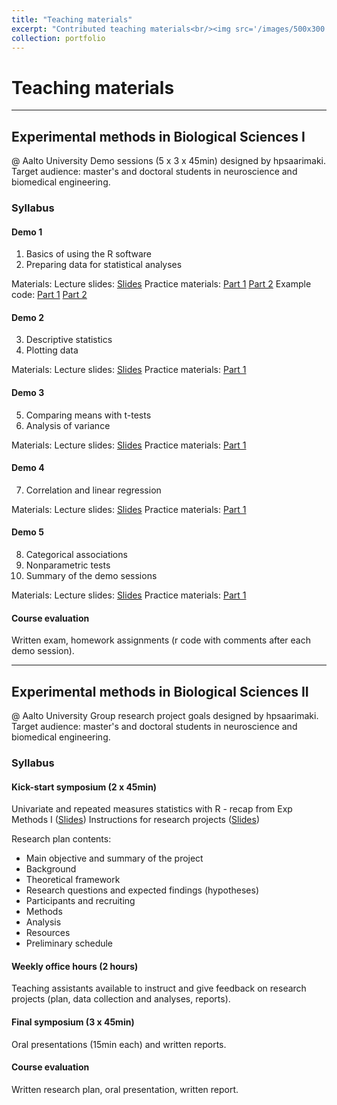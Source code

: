 ```yaml
---
title: "Teaching materials"
excerpt: "Contributed teaching materials<br/><img src='/images/500x300.png'>"
collection: portfolio
---
```


# Teaching materials

---

## Experimental methods in Biological Sciences I

@ Aalto University
Demo sessions (5 x 3 x 45min) designed by hpsaarimaki. 
Target audience: master's and doctoral students in neuroscience and biomedical engineering.

### Syllabus

#### Demo 1

1. Basics of using the R software
2. Preparing data for statistical analyses

Materials: 
Lecture slides: [Slides](http://hpsaarimaki.github.io/expmethodsI_demo1_slides.pdf)
Practice materials: [Part 1](http://hpsaarimaki.github.io/expmethodsI_demo1_exercise-sheet_part1.pdf) [Part 2](http://hpsaarimaki.github.io/expmethodsI_demo1_exercise-sheet_part2.pdf)
Example code: [Part 1](http://hpsaarimaki.github.io/expmethodsI_demo1_r-code_slides_part1.r) [Part 2](http://hpsaarimaki.github.io/expmethodsI_demo1_r-code_slides_part2.r)

#### Demo 2

3. Descriptive statistics
4. Plotting data

Materials:
Lecture slides: [Slides](http://hpsaarimaki.github.io/expmethodsI_demo2_slides.pdf)
Practice materials: [Part 1](http://hpsaarimaki.github.io/expmethodsI_demo2_exercise-sheet.pdf) 

#### Demo 3

5. Comparing means with t-tests
6. Analysis of variance

Materials:
Lecture slides: [Slides](http://hpsaarimaki.github.io/expmethodsI_demo3_slides.pdf)
Practice materials: [Part 1](http://hpsaarimaki.github.io/expmethodsI_demo3_exercise-sheet.pdf) 

#### Demo 4

7. Correlation and linear regression

Materials:
Lecture slides: [Slides](http://hpsaarimaki.github.io/expmethodsI_demo4_slides.pdf)
Practice materials: [Part 1](http://hpsaarimaki.github.io/expmethodsI_demo4_exercise-sheet.pdf) 

#### Demo 5

8. Categorical associations
9. Nonparametric tests
10. Summary of the demo sessions

Materials:
Lecture slides: [Slides](http://hpsaarimaki.github.io/expmethodsI_demo5_slides.pdf)
Practice materials: [Part 1](http://hpsaarimaki.github.io/expmethodsI_demo5_exercise-sheet.pdf) 

#### Course evaluation

Written exam, homework assignments (r code with comments after each demo session).

---

## Experimental methods in Biological Sciences II

@ Aalto University
Group research project goals designed by hpsaarimaki.
Target audience: master's and doctoral students in neuroscience and biomedical engineering.

### Syllabus

#### Kick-start symposium (2 x 45min)

Univariate and repeated measures statistics with R - recap from Exp Methods I ([Slides](http://hpsaarimaki.github.io/expmethodsII_stats_recap.pdf)) 
Instructions for research projects ([Slides](http://hpsaarimaki.github.io/expmethodsII_research_projects.pdf))

Research plan contents:
* Main objective and summary of the project
* Background
* Theoretical framework
* Research questions and expected findings (hypotheses)
* Participants and recruiting
* Methods
* Analysis
* Resources
* Preliminary schedule

#### Weekly office hours (2 hours)

Teaching assistants available to instruct and give feedback on research projects (plan, data collection and analyses, reports).

#### Final symposium (3 x 45min)

Oral presentations (15min each) and written reports.

#### Course evaluation

Written research plan, oral presentation, written report.

